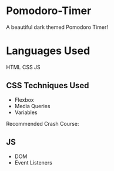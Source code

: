 # Pomodoro-Timer
A beautiful dark themed Pomodoro Timer!

# Languages Used
HTML
CSS
JS

## CSS Techniques Used
* Flexbox
* Media Queries
* Variables

Recommended Crash Course:

## JS
* DOM
* Event Listeners
